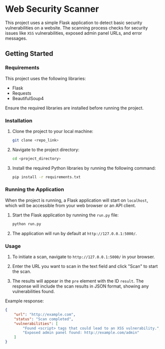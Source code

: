 # Web Security Scanner

This project uses a simple Flask application to detect basic security vulnerabilities on a website. The scanning process checks for security issues like `XSS` vulnerabilities, exposed admin panel URLs, and error messages.

## Getting Started

### Requirements

This project uses the following libraries:

- Flask
- Requests
- BeautifulSoup4

Ensure the required libraries are installed before running the project.

### Installation

1. Clone the project to your local machine:

    ```bash
    git clone <repo_link>
    ```

2. Navigate to the project directory:

    ```bash
    cd <project_directory>
    ```

3. Install the required Python libraries by running the following command:

    ```bash
    pip install -r requirements.txt
    ```

### Running the Application

When the project is running, a Flask application will start on `localhost`, which will be accessible from your web browser or an API client.

1. Start the Flask application by running the `run.py` file:

    ```bash
    python run.py
    ```

2. The application will run by default at `http://127.0.0.1:5000/`.

### Usage

1. To initiate a scan, navigate to `http://127.0.0.1:5000/` in your browser.

2. Enter the URL you want to scan in the text field and click "Scan" to start the scan.

3. The results will appear in the `pre` element with the ID `result`. The response will include the scan results in JSON format, showing any vulnerabilities found.

Example response:

```json
{
    "url": "http://example.com",
    "status": "Scan completed",
    "vulnerabilities": [
        "Found <script> tags that could lead to an XSS vulnerability.",
        "Exposed admin panel found: http://example.com/admin"
    ]
}
